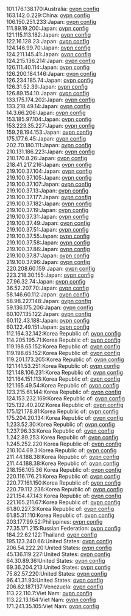101.176.138.170:Australia: [ovpn config](vpn/101_176_138_170.ovpn)  
163.142.0.229:China: [ovpn config](vpn/163_142_0_229.ovpn)  
106.150.251.233:Japan: [ovpn config](vpn/106_150_251_233.ovpn)  
111.89.19.200:Japan: [ovpn config](vpn/111_89_19_200.ovpn)  
121.115.113.182:Japan: [ovpn config](vpn/121_115_113_182.ovpn)  
122.16.128.23:Japan: [ovpn config](vpn/122_16_128_23.ovpn)  
124.146.99.70:Japan: [ovpn config](vpn/124_146_99_70.ovpn)  
124.211.145.41:Japan: [ovpn config](vpn/124_211_145_41.ovpn)  
124.215.136.214:Japan: [ovpn config](vpn/124_215_136_214.ovpn)  
126.111.40.114:Japan: [ovpn config](vpn/126_111_40_114.ovpn)  
126.200.184.146:Japan: [ovpn config](vpn/126_200_184_146.ovpn)  
126.234.185.74:Japan: [ovpn config](vpn/126_234_185_74.ovpn)  
126.31.52.39:Japan: [ovpn config](vpn/126_31_52_39.ovpn)  
126.89.154.10:Japan: [ovpn config](vpn/126_89_154_10.ovpn)  
133.175.174.202:Japan: [ovpn config](vpn/133_175_174_202.ovpn)  
133.218.49.14:Japan: [ovpn config](vpn/133_218_49_14.ovpn)  
14.3.66.206:Japan: [ovpn config](vpn/14_3_66_206.ovpn)  
153.185.97.104:Japan: [ovpn config](vpn/153_185_97_104.ovpn)  
153.223.35.227:Japan: [ovpn config](vpn/153_223_35_227.ovpn)  
159.28.194.153:Japan: [ovpn config](vpn/159_28_194_153.ovpn)  
175.177.6.45:Japan: [ovpn config](vpn/175_177_6_45.ovpn)  
202.70.180.111:Japan: [ovpn config](vpn/202_70_180_111.ovpn)  
210.131.186.223:Japan: [ovpn config](vpn/210_131_186_223.ovpn)  
210.170.8.26:Japan: [ovpn config](vpn/210_170_8_26.ovpn)  
218.41.217.216:Japan: [ovpn config](vpn/218_41_217_216.ovpn)  
219.100.37.104:Japan: [ovpn config](vpn/219_100_37_104.ovpn)  
219.100.37.105:Japan: [ovpn config](vpn/219_100_37_105.ovpn)  
219.100.37.107:Japan: [ovpn config](vpn/219_100_37_107.ovpn)  
219.100.37.13:Japan: [ovpn config](vpn/219_100_37_13.ovpn)  
219.100.37.177:Japan: [ovpn config](vpn/219_100_37_177.ovpn)  
219.100.37.182:Japan: [ovpn config](vpn/219_100_37_182.ovpn)  
219.100.37.19:Japan: [ovpn config](vpn/219_100_37_19.ovpn)  
219.100.37.31:Japan: [ovpn config](vpn/219_100_37_31.ovpn)  
219.100.37.49:Japan: [ovpn config](vpn/219_100_37_49.ovpn)  
219.100.37.51:Japan: [ovpn config](vpn/219_100_37_51.ovpn)  
219.100.37.55:Japan: [ovpn config](vpn/219_100_37_55.ovpn)  
219.100.37.58:Japan: [ovpn config](vpn/219_100_37_58.ovpn)  
219.100.37.86:Japan: [ovpn config](vpn/219_100_37_86.ovpn)  
219.100.37.87:Japan: [ovpn config](vpn/219_100_37_87.ovpn)  
219.100.37.96:Japan: [ovpn config](vpn/219_100_37_96.ovpn)  
220.208.60.159:Japan: [ovpn config](vpn/220_208_60_159.ovpn)  
223.218.30.155:Japan: [ovpn config](vpn/223_218_30_155.ovpn)  
27.96.32.74:Japan: [ovpn config](vpn/27_96_32_74.ovpn)  
36.52.207.70:Japan: [ovpn config](vpn/36_52_207_70.ovpn)  
58.146.60.112:Japan: [ovpn config](vpn/58_146_60_112.ovpn)  
58.98.227.148:Japan: [ovpn config](vpn/58_98_227_148.ovpn)  
59.136.175.206:Japan: [ovpn config](vpn/59_136_175_206.ovpn)  
60.107.135.122:Japan: [ovpn config](vpn/60_107_135_122.ovpn)  
60.112.43.188:Japan: [ovpn config](vpn/60_112_43_188.ovpn)  
60.122.49.151:Japan: [ovpn config](vpn/60_122_49_151.ovpn)  
112.164.32.142:Korea Republic of: [ovpn config](vpn/112_164_32_142.ovpn)  
114.205.195.71:Korea Republic of: [ovpn config](vpn/114_205_195_71.ovpn)  
119.198.65.152:Korea Republic of: [ovpn config](vpn/119_198_65_152.ovpn)  
119.198.65.152:Korea Republic of: [ovpn config](vpn/119_198_65_152.ovpn)  
119.201.173.205:Korea Republic of: [ovpn config](vpn/119_201_173_205.ovpn)  
121.141.53.251:Korea Republic of: [ovpn config](vpn/121_141_53_251.ovpn)  
121.148.106.231:Korea Republic of: [ovpn config](vpn/121_148_106_231.ovpn)  
121.164.151.113:Korea Republic of: [ovpn config](vpn/121_164_151_113.ovpn)  
121.165.49.54:Korea Republic of: [ovpn config](vpn/121_165_49_54.ovpn)  
123.215.61.144:Korea Republic of: [ovpn config](vpn/123_215_61_144.ovpn)  
124.153.232.169:Korea Republic of: [ovpn config](vpn/124_153_232_169.ovpn)  
125.132.40.202:Korea Republic of: [ovpn config](vpn/125_132_40_202.ovpn)  
175.121.178.81:Korea Republic of: [ovpn config](vpn/175_121_178_81.ovpn)  
175.204.20.134:Korea Republic of: [ovpn config](vpn/175_204_20_134.ovpn)  
1.233.52.30:Korea Republic of: [ovpn config](vpn/1_233_52_30.ovpn)  
1.237.96.33:Korea Republic of: [ovpn config](vpn/1_237_96_33.ovpn)  
1.242.89.253:Korea Republic of: [ovpn config](vpn/1_242_89_253.ovpn)  
1.245.252.220:Korea Republic of: [ovpn config](vpn/1_245_252_220.ovpn)  
210.104.69.3:Korea Republic of: [ovpn config](vpn/210_104_69_3.ovpn)  
211.44.188.38:Korea Republic of: [ovpn config](vpn/211_44_188_38.ovpn)  
211.44.188.38:Korea Republic of: [ovpn config](vpn/211_44_188_38.ovpn)  
218.156.105.36:Korea Republic of: [ovpn config](vpn/218_156_105_36.ovpn)  
220.116.176.21:Korea Republic of: [ovpn config](vpn/220_116_176_21.ovpn)  
220.77.161.150:Korea Republic of: [ovpn config](vpn/220_77_161_150.ovpn)  
220.79.112.236:Korea Republic of: [ovpn config](vpn/220_79_112_236.ovpn)  
221.154.47.143:Korea Republic of: [ovpn config](vpn/221_154_47_143.ovpn)  
221.165.211.67:Korea Republic of: [ovpn config](vpn/221_165_211_67.ovpn)  
61.80.227.3:Korea Republic of: [ovpn config](vpn/61_80_227_3.ovpn)  
61.85.31.110:Korea Republic of: [ovpn config](vpn/61_85_31_110.ovpn)  
203.177.99.52:Philippines: [ovpn config](vpn/203_177_99_52.ovpn)  
77.35.171.215:Russian Federation: [ovpn config](vpn/77_35_171_215.ovpn)  
184.22.62.122:Thailand: [ovpn config](vpn/184_22_62_122.ovpn)  
195.123.240.66:United States: [ovpn config](vpn/195_123_240_66.ovpn)  
206.54.222.20:United States: [ovpn config](vpn/206_54_222_20.ovpn)  
45.136.119.227:United States: [ovpn config](vpn/45_136_119_227.ovpn)  
64.30.89.36:United States: [ovpn config](vpn/64_30_89_36.ovpn)  
69.36.204.213:United States: [ovpn config](vpn/69_36_204_213.ovpn)  
75.82.57.220:United States: [ovpn config](vpn/75_82_57_220.ovpn)  
96.41.31.93:United States: [ovpn config](vpn/96_41_31_93.ovpn)  
206.62.187.137:Venezuela: [ovpn config](vpn/206_62_187_137.ovpn)  
113.22.110.7:Viet Nam: [ovpn config](vpn/113_22_110_7.ovpn)  
113.22.13.164:Viet Nam: [ovpn config](vpn/113_22_13_164.ovpn)  
171.241.35.105:Viet Nam: [ovpn config](vpn/171_241_35_105.ovpn)  
